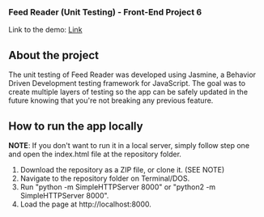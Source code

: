 ### Feed Reader (Unit Testing) - Front-End Project 6 

Link to the demo: [Link](https://leodlca.github.io/feed-reader)

## About the project

The unit testing of Feed Reader was developed using Jasmine, a Behavior Driven Development testing framework for JavaScript. The goal was to create multiple layers of testing so the app can be safely updated in the future knowing that you're not breaking any previous feature.

## How to run the app locally

**NOTE**: If you don't want to run it in a local server, simply follow step one and open the index.html file at the repository folder.

1. Download the repository as a ZIP file, or clone it. (SEE NOTE)
2. Navigate to the repository folder on Terminal/DOS.
3. Run "python -m SimpleHTTPServer 8000" or "python2 -m SimpleHTTPServer 8000".
4. Load the page at http://localhost:8000.